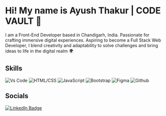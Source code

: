 # Hi! My name is Ayush Thakur | CODE VAULT 🤖

I am a Front-End Developer based in Chandigarh, India.
Passionate for crafting immersive digital experiences. Aspiring to become a Full Stack Web Developer, I blend creativity and adaptability to solve challenges and bring ideas to life in the digital realm 🌍

## Skills
![Vs Code](https://skillicons.dev/icons?i=vscode)
![HTML/CSS](https://skillicons.dev/icons?i=html,css)
![JavaScript](https://skillicons.dev/icons?i=js)
![Bootstrap](https://skillicons.dev/icons?i=bootstrap)
![Figma](https://skillicons.dev/icons?i=figma)
![Github](https://skillicons.dev/icons?i=github)


## Socials
[![LinkedIn Badge](https://img.shields.io/badge/LinkedIn-blue?style=for-the-badge&logo=linkedin&logoColor=white)](https://www.linkedin.com/in/ayushthakur79/)
